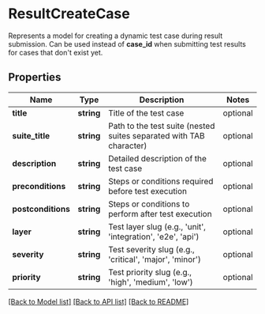 # ResultCreateCase

Represents a model for creating a dynamic test case during result submission. Can be used instead of **case_id** when submitting test results for cases that don't exist yet.

## Properties

Name | Type | Description | Notes
------------ | ------------- | ------------- | -------------
**title** | **string** | Title of the test case | optional
**suite_title** | **string** | Path to the test suite (nested suites separated with TAB character) | optional
**description** | **string** | Detailed description of the test case | optional
**preconditions** | **string** | Steps or conditions required before test execution | optional
**postconditions** | **string** | Steps or conditions to perform after test execution | optional
**layer** | **string** | Test layer slug (e.g., 'unit', 'integration', 'e2e', 'api') | optional
**severity** | **string** | Test severity slug (e.g., 'critical', 'major', 'minor') | optional
**priority** | **string** | Test priority slug (e.g., 'high', 'medium', 'low') | optional

[[Back to Model list]](../README.md#documentation-for-models) [[Back to API list]](../README.md#documentation-for-api-endpoints) [[Back to README]](../README.md)
